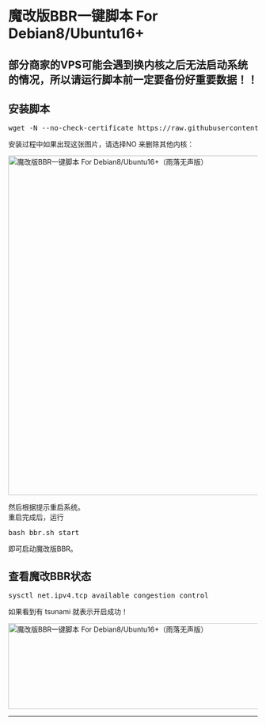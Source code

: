 <a><h1>魔改版BBR一键脚本 For Debian8/Ubuntu16+</a></h1> 
<h2 id="部分商家的VPS可能会遇到换内核之后无法启动系统的情况，所以请运行脚本前一定要备份好重要数据！！"><strong>部分商家的VPS可能会遇到换内核之后无法启动系统的情况，所以请运行脚本前一定要备份好重要数据！！</strong></h2>
<h2 id="安装脚本">安装脚本</h2>
<pre class="prettyprint linenums" >
wget -N --no-check-certificate https://raw.githubusercontent.com/FunctionClub/YankeeBBR/master/bbr.sh &amp;&amp; bash bbr.sh install</pre>
安装过程中如果出现这张图片，请选择NO 来删除其他内核：</p>
<img class="aligncenter size-full wp-image-106" title="魔改版BBR一键脚本 For Debian8/Ubuntu16 " src="http://letvps.com/wp-content/uploads/2017/07/201707060225187.png" alt="魔改版BBR一键脚本 For Debian8/Ubuntu16+（雨落无声版）" title="魔改版BBR一键脚本 For Debian8/Ubuntu16+（雨落无声版）" alt="魔改版BBR一键脚本 For Debian8/Ubuntu16 " width="1037" height="686" /></p>
<p>然后根据提示重启系统。<br />
重启完成后，运行</p>
<pre class="prettyprint linenums" >
bash bbr.sh start
</pre>
<p>即可启动魔改版BBR。</p>
<h2 id="查看魔改BBR状态">查看魔改BBR状态</h2>
<pre class="prettyprint linenums" >
sysctl net.ipv4.tcp_available_congestion_control
</pre>
<p>如果看到有 tsunami 就表示开启成功！</p>
<p><img class="aligncenter size-full wp-image-107" title="魔改版BBR一键脚本 For Debian8/Ubuntu16 " src="http://letvps.com/wp-content/uploads/2017/07/2017070602263391.png" alt="魔改版BBR一键脚本 For Debian8/Ubuntu16+（雨落无声版）" title="魔改版BBR一键脚本 For Debian8/Ubuntu16+（雨落无声版）" alt="魔改版BBR一键脚本 For Debian8/Ubuntu16 " width="1009" height="174" /></p>
<hr /><div align="left" class="open-message"><i class="fa fa-volume-up" aria-hidden="true"></i></br>

